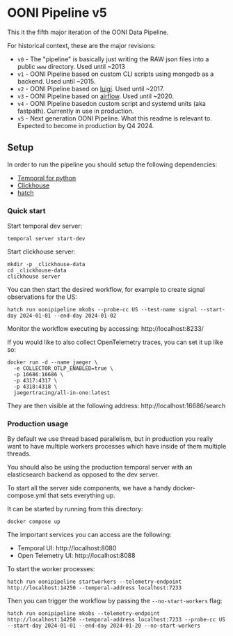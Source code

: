 # OONI Pipeline v5

This it the fifth major iteration of the OONI Data Pipeline.

For historical context, these are the major revisions:
* `v0` - The "pipeline" is basically just writing the RAW json files into a public `www` directory. Used until ~2013
* `v1` - OONI Pipeline based on custom CLI scripts using mongodb as a backend. Used until ~2015.
* `v2` - OONI Pipeline based on [luigi](https://luigi.readthedocs.io/en/stable/). Used until ~2017.
* `v3` - OONI Pipeline based on [airflow](https://airflow.apache.org/). Used until ~2020.
* `v4` - OONI Pipeline basedon custom script and systemd units (aka fastpath). Currently in use in production.
* `v5` - Next generation OONI Pipeline. What this readme is relevant to. Expected to become in production by Q4 2024.

## Setup

In order to run the pipeline you should setup the following dependencies:
* [Temporal for python](https://learn.temporal.io/getting_started/python/dev_environment/)
* [Clickhouse](https://clickhouse.com/docs/en/install)
* [hatch](https://hatch.pypa.io/1.9/install/)


### Quick start

Start temporal dev server:
```
temporal server start-dev
```

Start clickhouse server:
```
mkdir -p _clickhouse-data
cd _clickhouse-data
clickhouse server
```

You can then start the desired workflow, for example to create signal observations for the US:
```
hatch run oonipipeline mkobs --probe-cc US --test-name signal --start-day 2024-01-01 --end-day 2024-01-02
```

Monitor the workflow executing by accessing: http://localhost:8233/

If you would like to also collect OpenTelemetry traces, you can set it up like so:
```
docker run -d --name jaeger \
  -e COLLECTOR_OTLP_ENABLED=true \
  -p 16686:16686 \
  -p 4317:4317 \
  -p 4318:4318 \
  jaegertracing/all-in-one:latest
```

They are then visible at the following address: http://localhost:16686/search

### Production usage

By default we use thread based parallelism, but in production you really want
to have multiple workers processes which have inside of them multiple threads.

You should also be using the production temporal server with an elasticsearch
backend as opposed to the dev server.

To start all the server side components, we have a handy docker-compose.yml
that sets everything up.

It can be started by running from this directory:
```
docker compose up
```

The important services you can access are the following:
* Temporal UI: http://localhost:8080
* Open Telemetry UI: http://localhost:8088

To start the worker processes:
```
hatch run oonipipeline startworkers --telemetry-endpoint http://localhost:14250 --temporal-address localhost:7233
```

Then you can trigger the workflow by passing the `--no-start-workers` flag:
```
hatch run oonipipeline mkobs --telemetry-endpoint http://localhost:14250 --temporal-address localhost:7233 --probe-cc US --start-day 2024-01-01 --end-day 2024-01-20 --no-start-workers
```

